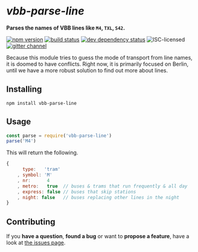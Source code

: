 # *vbb-parse-line*

**Parses the names of VBB lines like `M4`, `TXL`, `S42`.**

[![npm version](https://img.shields.io/npm/v/vbb-parse-line.svg)](https://www.npmjs.com/package/vbb-parse-line)
[![build status](https://img.shields.io/travis/derhuerst/vbb-parse-line.svg)](https://travis-ci.org/derhuerst/vbb-parse-line)
[![dev dependency status](https://img.shields.io/david/dev/derhuerst/vbb-parse-line.svg)](https://david-dm.org/derhuerst/vbb-parse-line#info=devDependencies)
![ISC-licensed](https://img.shields.io/github/license/derhuerst/vbb-parse-line.svg)
[![gitter channel](https://badges.gitter.im/derhuerst/vbb-rest.svg)](https://gitter.im/derhuerst/vbb-rest)

Because this module tries to guess the mode of transport from line names, it is doomed to have conflicts. Right now, it is primarily focused on Berlin, until we have a more robust solution to find out more about lines.


## Installing

```shell
npm install vbb-parse-line
```


## Usage

```js
const parse = require('vbb-parse-line')
parse('M4')
```

This will return the following.

```js
{
	  type:   'tram'
	, symbol: 'M'
	, nr:      4
	, metro:   true  // buses & trams that run frequently & all day
	, express: false // buses that skip stations
	, night: false   // buses replacing other lines in the night
}
```


## Contributing

If you **have a question**, **found a bug** or want to **propose a feature**, have a look at [the issues page](https://github.com/derhuerst/vbb-parse-line/issues).
